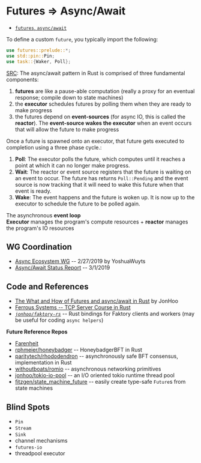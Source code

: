 # Futures => Async/Await

* [`futures`, `async/await`](./notes.md)

To define a custom `future`, you typically import the following:

```rust
use futures::prelude::*;
use std::pin::Pin;
use task::{Waker, Poll};
```

[SRC](https://boats.gitlab.io/blog/post/wakers-i/): The async/await pattern in Rust is comprised of three fundamental components:
1. **futures** are like a pause-able computation (really a proxy for an eventual response; compile down to state machines)
2. the **executor** schedules futures by polling them when they are ready to make progress
3. the futures depend on **event-sources** (for async IO, this is called the **reactor**). The **event-source wakes the executor** when an event occurs that will allow the future to make progress

Once a future is spawned onto an executor, that future gets executed to completion using a three phase cycle.:
1. **Poll**: The executor polls the future, which computes until it reaches a point at which it can no longer make progress.
2. **Wait**: The reactor or event source registers that the future is waiting on an event to occur. The future has returns `Poll::Pending` and the event source is now tracking that it will need to wake this future when that event is ready.
3. **Wake**: The event happens and the future is woken up. It is now up to the executor to schedule the future to be polled again.

The asynchronous **event loop** <br>
**Executor** manages the program's compute resources + **reactor** manages the program's IO resources

## WG Coordination

* [Async Ecosystem WG](https://blog.yoshuawuyts.com/async-ecosystem-wg/) -- 2/27/2019 by YoshuaWuyts
* [Async/Await Status Report](http://smallcultfollowing.com/babysteps/blog/2019/03/01/async-await-status-report/) -- 3/1/2019

## Code and References

* [The What and How of Futures and async/await in Rust](https://www.youtube.com/watch?v=9_3krAQtD2k) by JonHoo
* [Ferrous Systems -- TCP Server Course in Rust](https://github.com/ferrous-systems/rust-three-days-course)
* *[`jonhoo/faktory-rs`](https://github.com/jonhoo/faktory-rs)* -- Rust bindings for Faktory clients and workers (may be useful for coding `async helpers`)

**Future Reference Repos**
* [Farenheit](https://rust-lang-nursery.github.io/futures-rs/blog/2018/08/17/toykio.html)
* [rphmeier/honeybadger](https://github.com/rphmeier/honeybadger) -- HoneybadgerBFT in Rust
* [paritytech/rhododendron](https://github.com/paritytech/rhododendron) -- asynchronously safe BFT consensus, implementation in Rust
* [withoutboats/romio](https://github.com/withoutboats/romio) -- asynchronous networking primitives
* [jonhoo/tokio-io-pool](https://github.com/jonhoo/tokio-io-pool) -- an I/O oriented tokio runtime thread pool
* [fitzgen/state_machine_future](https://github.com/fitzgen/state_machine_future) -- easily create type-safe `Future`s from state machines

## Blind Spots
* `Pin`
* `Stream`
* `Sink`
* channel mechanisms
* `futures-io`
* threadpool executor